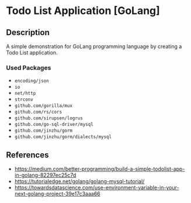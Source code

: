 # Todo List Application [GoLang]

## Description
A simple demonstration for GoLang programming language by creating a Todo List
application.

### Used Packages
- `encoding/json`
- `io`
- `net/http`
- `strconv`
- `github.com/gorilla/mux`
- `github.com/rs/cors`
- `github.com/sirupsen/logrus`
- `github.com/go-sql-driver/mysql`
- `github.com/jinzhu/gorm`
- `github.com/jinzhu/gorm/dialects/mysql`

## References
- https://medium.com/better-programming/build-a-simple-todolist-app-in-golang-82297ec25c7d
- https://tutorialedge.net/golang/golang-mysql-tutorial/
- https://towardsdatascience.com/use-environment-variable-in-your-next-golang-project-39e17c3aaa66
